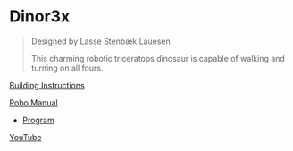 # Dinor3x

> Designed by Lasse Stenbæk Lauesen
>
> This charming robotic triceratops dinosaur is capable of walking and turning on all fours.

[Building Instructions](https://www.lego.com/cdn/cs/set/assets/bltad10c02978864265/DINOR3X.pdf)

[Robo Manual](https://robomanuals.com/product/dinor3x-lego-mindsorms-ev3)
- [Program](https://drive.google.com/file/d/1zze0o3vQYfuUp6344jySBYva7JVEFd5S/view)

[YouTube](https://www.youtube.com/watch?v=eG5xdZ3l1AQ)
